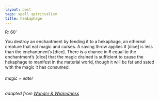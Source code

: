 ```yaml
---
layout: post
tags: spell spiritualism
title: heakaphage
---
```

R: 60’	

You destroy an enchantment by feeding it to a hekaphage, an ethereal creature that eat magic and curses. A saving throw applies if [dice] is less than the enchantment’s [dice]. There is a chance in 6 equal to the enchantment’s [dice] that the magic drained is sufficient to cause the hekaphage to manifest in the material world, though it will be fat and sated with the magic it has consumed.

###### magic + eater
###### adapted from [Wonder & Wickedness](https://www.drivethrurpg.com/product/145647/Wonder--Wickedness)
